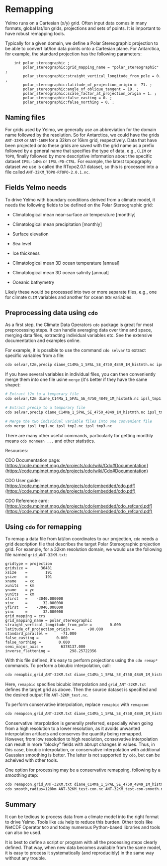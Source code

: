 # Remapping

Yelmo runs on a Cartesian (x/y) grid. Often input data comes in many formats, global lat/lon grids, projections and sets of points. It is important to have robust remapping tools. 

Typically for a given domain, we define a Polar Stereographic projection to be able to convert lat/lon data points onto a Cartesian plane. For Antarctica, for example, the standard projection has the following parameters:

```
	int polar_stereographic ;
		polar_stereographic:grid_mapping_name = "polar_stereographic" ;
		polar_stereographic:straight_vertical_longitude_from_pole = 0. ;
		polar_stereographic:latitude_of_projection_origin = -71. ;
		polar_stereographic:angle_of_oblique_tangent = 19. ;
		polar_stereographic:scale_factor_at_projection_origin = 1. ;
		polar_stereographic:false_easting = 0. ;
		polar_stereographic:false_northing = 0. ;
```

## Naming files

For grids used by Yelmo, we generally use an abbreviation for the domain name followed by the resolution. So for Antarctica, we could have the grids `ANT-32KM` or `ANT-16KM` for a 32km or 16km grid, respectively. Data that have been projected onto these grids are saved with the grid name as a prefix followed by a general name that specifies the type of data, e.g., `CLIM` or `TOPO`, finally followed by more descriptive information about the specific dataset `IPSL-14Ma` or `IPSL-PD-CTRL`. For example, the latest topopgraphy dataset we use is called the RTopo2.0.1 dataset, so this is processed into a file called `ANT-32KM_TOPO-RTOPO-2.0.1.nc`. 

## Fields Yelmo needs

To drive Yelmo with boundary conditions derived from a climate model, it needs the following fields to be defined on the Polar Stereographic grid:

- Climatological mean near-surface air temperature [monthly]
- Climatological mean precipitation [monthly]
- Surface elevation
- Sea level
- Ice thickness

- Climatological mean 3D ocean temperature [annual]
- Climatological mean 3D ocean salinity [annual]
- Oceanic bathymetry

Likely these would be processed into two or more separate files, e.g., one for climate `CLIM` variables and another for ocean `OCN` variables.

## Preprocessing data using `cdo`

As a first step, the Climate Data Operators `cdo` package is great for most preprocessing steps. It can handle averaging data over time and space, merging data files, extracting individual variables etc. See the extensive documentation and examples online. 

For example, it is possible to use the command `cdo selvar` to extract specific variables from a file:

```bash
cdo selvar,t2m,precip diane_C14Ma_1_5PAL_SE_4750_4849_1M_histmth.nc ipsl_tmp1.nc
```

If you have several variables in individual files, you can then conveniently merge them into one file usine `merge` (it's better if they have the same shape):

```bash
# Extract t2m to a temporary file
cdo selvar,t2m diane_C14Ma_1_5PAL_SE_4750_4849_1M_histmth.nc ipsl_tmp1.nc

# Extract precip to a temporary file
cdo selvar,precip diane_C14Ma_1_5PAL_SE_4750_4849_1M_histmth.nc ipsl_tmp2.nc

# Merge the two individual variable files into one convenient file
cdo merge ipsl_tmp1.nc ipsl_tmp2.nc ipsl_tmp3.nc
```

There are many other useful commands, particularly for getting monthly means `cdo monmean ...` and other statistics. 

Resources:

CDO Documentation page:
[https://code.mpimet.mpg.de/projects/cdo/wiki/Cdo#Documentation](https://code.mpimet.mpg.de/projects/cdo/wiki/Cdo#Documentation)

CDO User guide:
[https://code.mpimet.mpg.de/projects/cdo/embedded/cdo.pdf](https://code.mpimet.mpg.de/projects/cdo/embedded/cdo.pdf)

CDO Reference card:
[https://code.mpimet.mpg.de/projects/cdo/embedded/cdo_refcard.pdf](https://code.mpimet.mpg.de/projects/cdo/embedded/cdo_refcard.pdf)

## Using `cdo` for remapping

To remap a data file from lat/lon coordinates to our projection, `cdo` needs a grid description file that describes the target Polar Stereographic projection grid. For example, for a 32km resolution domain, we would use the following file named `grid_ANT-32KM.txt`:

```
gridtype = projection
gridsize =      36481
xsize    =        191
ysize    =        191
xname    = xc
xunits   = km
yname    = yc
yunits   = km
xfirst   =    -3040.000000
xinc     =       32.000000
yfirst   =    -3040.000000
yinc     =       32.000000
grid_mapping = crs
grid_mapping_name = polar_stereographic
straight_vertical_longitude_from_pole =        0.000
latitude_of_projection_origin =      -90.000
standard_parallel =      -71.000
false_easting =        0.000
false_northing =        0.000
semi_major_axis =        6378137.000
inverse_flattening =         298.25722356
```

With this file defined, it's easy to perform projections using the `cdo remap*` commands. To perform a bicubic interpolation, call:

```bash
cdo remapbic,grid_ANT-32KM.txt diane_C14Ma_1_5PAL_SE_4750_4849_1M_histmth.nc ANT-32KM_test-bic.nc
```

Here, `remapbic` specifies bicubic interpolation and `grid_ANT-32KM.txt` defines the target grid as above. Then the source dataset is specified and the desired output file `ANT-32KM_test.nc`. 

To perform conservative interpolation, replace `remapbic` with `remapcon`:

```bash
cdo remapcon,grid_ANT-32KM.txt diane_C14Ma_1_5PAL_SE_4750_4849_1M_histmth.nc ANT-32KM_test-con.nc
```

Conservative interpolation is generally preferred, especially when going from a high resolution to a lower resolution, as it avoids unwanted interpolation artifacts and conserves the quantity being remapped. However, from low resolution to high resolution, conservative interpolation can result in more "blocky" fields with abrupt changes in values. Thus, in this case, bicubic interpolation, or conservative interpolation with additional Gaussian smoothing is better. The latter is not supported by `cdo`, but can be acheived with other tools.

One option for processing may be a conservative remapping, following by a smoothing step:

```bash
cdo remapcon,grid_ANT-32KM.txt diane_C14Ma_1_5PAL_SE_4750_4849_1M_histmth.nc ANT-32KM_test-con.nc
cdo smooth,radius=128km ANT-32KM_test-con.nc ANT-32KM_test-con-smooth.nc

```

## Summary

It can be tedious to process data from a climate model into the right format to drive Yelmo. Tools like `cdo` help to reduce this burden. Other tools like NetCDF Operator `NCO` and today numerous Python-based libraries and tools can also be used. 

It is best to define a script or program with all the processing steps clearly defined. That way, when new data becomes available from the same model, it is easy to process it systematically (and reproducibly) in the same way without any trouble. 


